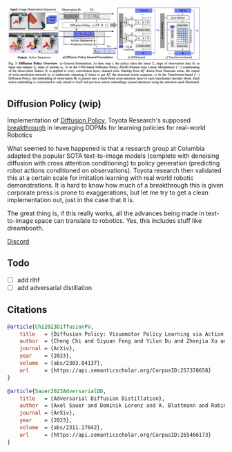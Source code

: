 <img src="./diffusion-policy.png" width="450px"></img>

## Diffusion Policy (wip)

Implementation of <a href="https://arxiv.org/abs/2303.04137">Diffusion Policy</a>, Toyota Research's supposed <a href="https://www.tri.global/news/toyota-research-institute-unveils-breakthrough-teaching-robots-new-behaviors">breakthrough</a> in leveraging DDPMs for learning policies for real-world Robotics

What seemed to have happened is that a research group at Columbia adapted the popular SOTA text-to-image models (complete with denoising diffusion with cross attention conditioning) to policy generation (predicting robot actions conditioned on observations). Toyota research then validated this at a certain scale for imitation learning with real world robotic demonstrations. It is hard to know how much of a breakthrough this is given corporate press is prone to exaggerations, but let me try to get a clean implementation out, just in the case that it is.

The great thing is, if this really works, all the advances being made in text-to-image space can translate to robotics. Yes, this includes stuff like dreambooth.

<a href="https://discord.gg/TYq72J3Cp4">Discord</a>

## Todo

- [ ] add rlhf
- [ ] add adversarial distillation

## Citations

```bibtex
@article{Chi2023DiffusionPV,
    title   = {Diffusion Policy: Visuomotor Policy Learning via Action Diffusion},
    author  = {Cheng Chi and Siyuan Feng and Yilun Du and Zhenjia Xu and Eric A. Cousineau and Benjamin Burchfiel and Shuran Song},
    journal = {ArXiv},
    year    = {2023},
    volume  = {abs/2303.04137},
    url     = {https://api.semanticscholar.org/CorpusID:257378658}
}
```

```bibtex
@article{Sauer2023AdversarialDD,
    title   = {Adversarial Diffusion Distillation},
    author  = {Axel Sauer and Dominik Lorenz and A. Blattmann and Robin Rombach},
    journal = {ArXiv},
    year    = {2023},
    volume  = {abs/2311.17042},
    url     = {https://api.semanticscholar.org/CorpusID:265466173}
}
```
